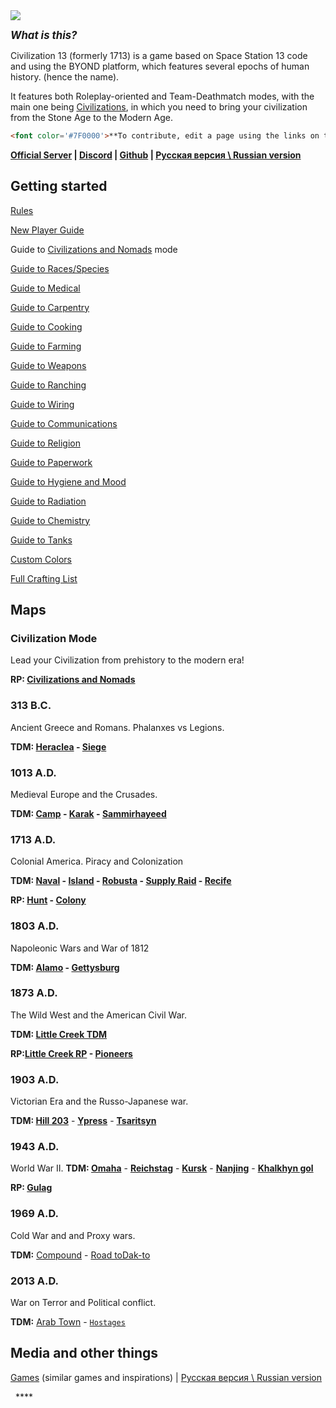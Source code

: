 <img src="https://i.imgur.com/napac0L.png">

***<big>What is this?</big>***

Civilization 13 (formerly 1713) is a game based on Space Station 13 code
and using the BYOND platform, which features several epochs of human
history. (hence the name).

It features both Roleplay-oriented and Team-Deathmatch modes, with the
main one being [Civilizations](Civilizations_and_Nomads "wikilink"), in
which you need to bring your civilization from the Stone Age to the
Modern Age.

```html
<font color='#7F0000'>**To contribute, edit a page using the links on the top right. You will need a github account**</font>
```

**[Official Server](https://1713.eu/server) |
[Discord](https://discord.gg/hBEtg4x) |
[Github](https://github.com/Civ13-SS13/Civ13) | [Русская версия \\
Russian version](Русская_версия_/_Russian_version "wikilink")**


## Getting started

[Rules](Rules "wikilink")

[New Player Guide](New_Player_Guide "wikilink")

Guide to [Civilizations and Nomads](Civilizations_and_Nomads "wikilink")
mode

[Guide to Races/Species](Guide_to_Races/Species "wikilink")

[Guide to Medical](Guide_to_Medical "wikilink")

[Guide to Carpentry](Guide_to_Carpentry "wikilink")

[Guide to Cooking](Guide_to_Cooking "wikilink")

[Guide to Farming](Guide_to_Farming "wikilink")

[Guide to Weapons](Guide_to_Weapons "wikilink")

[Guide to Ranching](Guide_to_Ranching "wikilink")

[Guide to Wiring](Guide_to_Wiring "wikilink")

[Guide to Communications](Guide_to_Communications "wikilink")

[Guide to Religion](Guide_to_Religion "wikilink")

[Guide to Paperwork](Guide_to_Paperwork "wikilink")

[Guide to Hygiene and Mood](Guide_to_Hygiene_and_Mood "wikilink")

[Guide to Radiation](Guide_to_Radiation "wikilink")

[Guide to Chemistry](Guide_to_Chemistry "wikilink")

[Guide to Tanks](Guide_to_Tanks "wikilink")

[Custom Colors](Custom_Colors "wikilink")

[Full Crafting List](Full_Crafting_List "wikilink")

## Maps

### Civilization Mode

Lead your Civilization from prehistory to the modern era\!

**RP: [Civilizations and Nomads](Civilizations_and_Nomads "wikilink")**

### 313 B.C.

Ancient Greece and Romans. Phalanxes vs Legions.

**TDM: [Heraclea](Heraclea "wikilink") - [Siege](Siege "wikilink")**

### 1013 A.D.

Medieval Europe and the Crusades.

**TDM: [Camp](Camp "wikilink") - [Karak](Karak "wikilink") -
[Sammirhayeed](Sammirhayeed "wikilink")**

### 1713 A.D.

Colonial America. Piracy and Colonization

**TDM: [Naval](Naval "wikilink") - [Island](Island "wikilink") -
[Robusta](Robusta "wikilink") - [Supply Raid](Supply_Raid "wikilink") -
[Recife](Recife "wikilink")**

**RP: [Hunt](Hunt "wikilink") - [Colony](Colony "wikilink")**

### 1803 A.D.

Napoleonic Wars and War of 1812

**TDM: [Alamo](Alamo "wikilink") - [Gettysburg](Gettysburg "wikilink")**

### 1873 A.D.

The Wild West and the American Civil War.

**TDM: [Little Creek TDM](Little_Creek_TDM "wikilink")**

**RP:[Little Creek RP](Little_Creek_RP "wikilink") -
[Pioneers](Pioneers "wikilink")**

### 1903 A.D.

Victorian Era and the Russo-Japanese war.

**TDM: [Hill 203](Hill_203 "wikilink")** -
**[Ypress](Ypress "wikilink")** - **[Tsaritsyn](Tsaritsyn "wikilink")**

### 1943 A.D.

World War II. **TDM: [Omaha](Omaha "wikilink")** -
**[Reichstag](Reichstag "wikilink")** - **[Kursk](Kursk "wikilink")** -
**[Nanjing](Nanjing "wikilink")** - **[Khalkhyn
gol](Khalkhyn_gol "wikilink")**

**RP: [Gulag](Gulag "wikilink")**

### 1969 A.D.

Cold War and and Proxy wars.

**TDM:** [Compound](Compound "wikilink") - [Road toDak-to](Road_to_Dak-to "wikilink")

### 2013 A.D.

War on Terror and Political conflict.

**TDM:** [Arab Town](Arab_Town "wikilink") - [`Hostages`](Hostages "wikilink")

## Media and other things

[Games](Games "wikilink") (similar games and inspirations) | [Русская версия \\ Russian version](Русская_версия_/_Russian_version "wikilink")


  ****

</div>

<div style="padding: 1em;">

</div>

</div>
